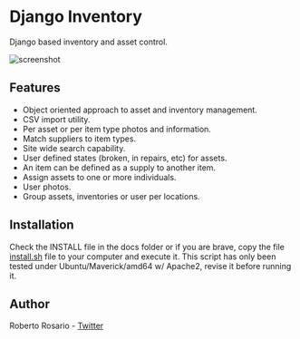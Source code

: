 Django Inventory
=============

Django based inventory and asset control.
 
![screenshot](http://img814.imageshack.us/img814/5088/screenshot1fz.png)


Features
---

* Object oriented approach to asset and inventory management.
* CSV import utility.
* Per asset or per item type photos and information.
* Match suppliers to item types.
* Site wide search capability.
* User defined states (broken, in repairs, etc) for assets.
* An item can be defined as a supply to another item.
* Assign assets to one or more individuals.
* User photos.
* Group assets, inventories or user per locations.


Installation
---

Check the INSTALL file in the docs folder
or if you are brave, copy the file [install.sh](https://github.com/rosarior/django-inventory/blob/master/misc/install.sh) file to your computer and execute it.
This script has only been tested under Ubuntu/Maverick/amd64 w/ Apache2, revise it before running it.


Author
------

Roberto Rosario - [Twitter](http://twitter.com/#siloraptor)


